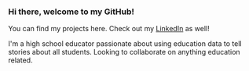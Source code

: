 ### Hi there, welcome to my GitHub!
You can find my projects here. Check out my [LinkedIn](https://www.linkedin.com/in/dornaabdi/) as well!

I'm a high school educator passionate about using education data to tell stories about all students. Looking to collaborate on anything education related. 



<!--
**dornabdi/dornabdi** is a ✨ _special_ ✨ repository because its `README.md` (this file) appears on your GitHub profile.

Here are some ideas to get you started:

- 🔭 I’m currently working on ...
- 🌱 I’m currently learning ...
- 👯 I’m looking to collaborate on ...
- 🤔 I’m looking for help with ...
- 💬 Ask me about ...
- 📫 How to reach me: ...
- 😄 Pronouns: ...
- ⚡ Fun fact: ...
-->

